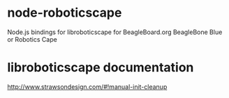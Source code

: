 # node-roboticscape
Node.js bindings for libroboticscape for BeagleBoard.org BeagleBone Blue or Robotics Cape

# libroboticscape documentation
http://www.strawsondesign.com/#!manual-init-cleanup
